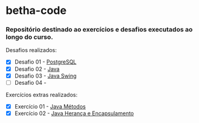 # betha-code

### Repositório destinado ao exercícios e desafios executados ao longo do curso.


Desafios realizados:
- [x] Desafio 01 - [PostgreSQL](https://github.com/tjulioh/betha-code/blob/main/desafio/1/)
- [x] Desafio 02 - [Java](https://github.com/tjulioh/betha-code/blob/main/desafio/2/)
- [X] Desafio 03 - [Java Swing](https://github.com/tjulioh/betha-code/blob/main/desafio/3/)
- [ ] Desafio 04 - 

Exercícios extras realizados:
- [x] Exercício 01 - [Java Métodos](https://github.com/tjulioh/betha-code/blob/main/extra/1/)
- [x] Exercício 02 - [Java Herança e Encapsulamento](https://github.com/tjulioh/betha-code/blob/main/extra/2/)